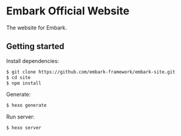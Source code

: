 # Embark Official Website

The website for Embark.

## Getting started

Install dependencies:

``` bash
$ git clone https://github.com/embark-framework/embark-site.git
$ cd site
$ npm install
```

Generate:

``` bash
$ hexo generate
```

Run server:

``` bash
$ hexo server
```
